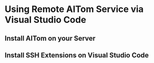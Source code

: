# Using Remote AITom Service via Visual Studio Code

## Install AITom on your Server



## Install SSH Extensions on Visual Studio Code





